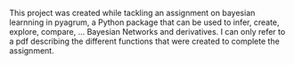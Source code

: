 This project was created while tackling an assignment on bayesian learnning in pyagrum, a Python package that can be used to infer, create, explore, compare, ... Bayesian Networks and derivatives.
I can only refer to a pdf describing the different functions that were created to complete the assignment.

